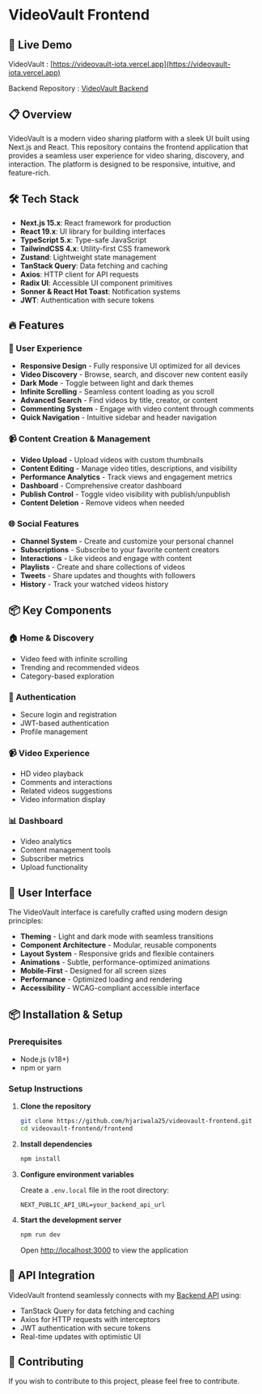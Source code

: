#  VideoVault Frontend

## 🚀 Live Demo

VideoVault : [https://videovault-iota.vercel.app](https://videovault-iota.vercel.app)

Backend Repository : [VideoVault Backend](https://github.com/hjariwala25/videovault-backend)

## 📋 Overview

VideoVault is a modern video sharing platform with a sleek UI built using Next.js and React. This repository contains the frontend application that provides a seamless user experience for video sharing, discovery, and interaction. The platform is designed to be responsive, intuitive, and feature-rich.

## 🛠️ Tech Stack

- **Next.js 15.x**: React framework for production
- **React 19.x**: UI library for building interfaces
- **TypeScript 5.x**: Type-safe JavaScript
- **TailwindCSS 4.x**: Utility-first CSS framework
- **Zustand**: Lightweight state management
- **TanStack Query**: Data fetching and caching
- **Axios**: HTTP client for API requests
- **Radix UI**: Accessible UI component primitives
- **Sonner & React Hot Toast**: Notification systems
- **JWT**: Authentication with secure tokens

## 🔥 Features

### 👤 User Experience

- **Responsive Design** - Fully responsive UI optimized for all devices
- **Video Discovery** - Browse, search, and discover new content easily
- **Dark Mode** - Toggle between light and dark themes
- **Infinite Scrolling** - Seamless content loading as you scroll
- **Advanced Search** - Find videos by title, creator, or content
- **Commenting System** - Engage with video content through comments
- **Quick Navigation** - Intuitive sidebar and header navigation

### 📹 Content Creation & Management

- **Video Upload** - Upload videos with custom thumbnails
- **Content Editing** - Manage video titles, descriptions, and visibility
- **Performance Analytics** - Track views and engagement metrics
- **Dashboard** - Comprehensive creator dashboard
- **Publish Control** - Toggle video visibility with publish/unpublish
- **Content Deletion** - Remove videos when needed

### 🌐 Social Features

- **Channel System** - Create and customize your personal channel
- **Subscriptions** - Subscribe to your favorite content creators
- **Interactions** - Like videos and engage with content
- **Playlists** - Create and share collections of videos
- **Tweets** - Share updates and thoughts with followers
- **History** - Track your watched videos history

## 📦 Key Components

### 🏠 Home & Discovery

- Video feed with infinite scrolling
- Trending and recommended videos
- Category-based exploration

### 👤 Authentication

- Secure login and registration
- JWT-based authentication
- Profile management

### 📹 Video Experience

- HD video playback
- Comments and interactions
- Related videos suggestions
- Video information display

### 📊 Dashboard

- Video analytics
- Content management tools
- Subscriber metrics
- Upload functionality

## 📱 User Interface

The VideoVault interface is carefully crafted using modern design principles:

- **Theming** - Light and dark mode with seamless transitions
- **Component Architecture** - Modular, reusable components
- **Layout System** - Responsive grids and flexible containers
- **Animations** - Subtle, performance-optimized animations
- **Mobile-First** - Designed for all screen sizes
- **Performance** - Optimized loading and rendering
- **Accessibility** - WCAG-compliant accessible interface

## 📦 Installation & Setup

### Prerequisites

- Node.js (v18+)
- npm or yarn

### Setup Instructions

1. **Clone the repository**

   ```bash
   git clone https://github.com/hjariwala25/videovault-frontend.git
   cd videovault-frontend/frontend
   ```

2. **Install dependencies**

   ```bash
   npm install
   ```

3. **Configure environment variables**

   Create a `.env.local` file in the root directory:

   ```
   NEXT_PUBLIC_API_URL=your_backend_api_url
   ```

4. **Start the development server**

   ```bash
   npm run dev
   ```

   Open [http://localhost:3000](http://localhost:3000) to view the application



## 🔄 API Integration

VideoVault frontend seamlessly connects with my [Backend API](https://github.com/hjariwala25/videovault-backend) using:

- TanStack Query for data fetching and caching
- Axios for HTTP requests with interceptors
- JWT authentication with secure tokens
- Real-time updates with optimistic UI


## 👥 Contributing

If you wish to contribute to this project, please feel free to contribute.


